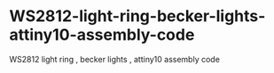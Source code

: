 # WS2812-light-ring-becker-lights-attiny10-assembly-code
WS2812 light ring , becker lights , attiny10 assembly code
